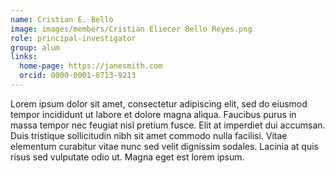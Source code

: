 ```yaml
---
name: Cristian E. Bello
image: images/members/Cristian Eliecer Bello Reyes.png
role: principal-investigator
group: alum
links:
  home-page: https://janesmith.com
  orcid: 0000-0001-8713-9213
---
```

Lorem ipsum dolor sit amet, consectetur adipiscing elit, sed do eiusmod tempor incididunt ut labore et dolore magna aliqua.
Faucibus purus in massa tempor nec feugiat nisl pretium fusce.
Elit at imperdiet dui accumsan.
Duis tristique sollicitudin nibh sit amet commodo nulla facilisi.
Vitae elementum curabitur vitae nunc sed velit dignissim sodales.
Lacinia at quis risus sed vulputate odio ut.
Magna eget est lorem ipsum.
